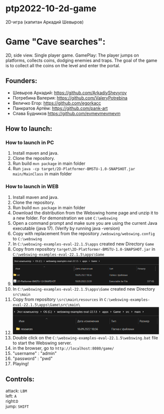 # ptp2022-10-2d-game
2D-игра (капитан Аркадий Шевыров)

# Game "Cave searches":
2D, side view.
Single player game.
GamePlay: The player jumps on platforms, collects coins, dodging enemies and traps.
The goal of the game is to collect all the coins on the level and enter the portal.

## Founders:
- Шевыров Аркадий: https://github.com/ArkadiyShevyrov
- Потребина Валерия: https://github.com/ValeryPotrebina
- Величко Егор: https://github.com/egorkacc
- Панкратов Артём: https://github.com/pank-art
- Слава Будников https://github.com/evmevmevmevm

## How to launch:
### How to launch in PC
1. Install maven and java.
2. Clone the repository.
3. Run build ```mvn package``` in main folder
4. Run ```java -cp target/2D-Platformer-BMSTU-1.0-SNAPSHOT.jar main/MainClass``` in main folder
### How to launch in WEB
1. Install maven and java.
2. Clone the repository.
3. Run build ```mvn package``` in main folder
4. Download the distribution from the Webswing home page and unzip it to a new folder. For demonstration we use ``C:\webswing``
5. Open a command prompt and make sure you are using the current Java executable (java 17). (Verify by running java -version)
6. Copy with replacement from the repository ``/webswing/webswing.config`` to ``C:\webswing``
7. In ``C:\webswing-examples-eval-22.1.5\apps`` created new Directory ``Game``
8. Copy from repository ``target\2D-Platformer-BMSTU-1.0-SNAPSHOT.jar`` in ``C:\webswing-examples-eval-22.1.5\apps\Game``
9. ![img.png](img.png)
10. In ``C:\webswing-examples-eval-22.1.5\apps\Game`` created new Directory ``src\main``
11. Copy from repository ``\src\main\resources`` in ``C:\webswing-examples-eval-22.1.5\apps\Game\src\main\``
12. ![img_1.png](img_1.png)
13. Double click on the ``C:\webswing-examples-eval-22.1.5\webswing.bat`` file to start the Webswing server.
14. in the browser, go to ``http://localhost:8080/game/``
15. "username" : "admin" 
16. "password" : "pwd"
17. Playing!

## Controls:
attack: ```LBM```  
left: ```A```  
right:```D```  
jump: ```SHIFT```  
